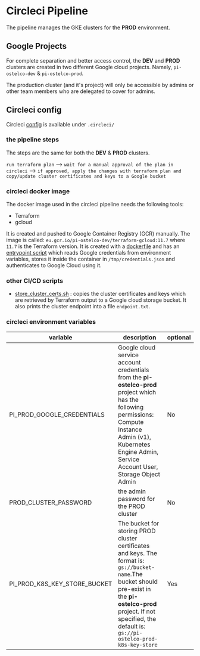 # Circleci Pipeline

The pipeline manages the GKE clusters for the **PROD** environment.

## Google Projects

For complete separation and better access control, the **DEV** and **PROD** clusters are created in two different Google cloud projects. Namely, `pi-ostelco-dev` & `pi-ostelco-prod`.

The production cluster (and it's project) will only be accessible by admins or other team members who are delegated to cover for admins.


## Circleci config

Circleci [config](../.circleci/config.yml) is available under `.circleci/`

### the pipeline steps

The steps are the same for both the **DEV** & **PROD** clusters. 

`run terraform plan` --> `wait for a manual approval of the plan in circleci` --> `if approved, apply the changes with terraform plan and copy/update cluster certificates and keys to a Google bucket`


### circleci docker image

The docker image used in the circleci pipeline needs the following tools:

- Terraform
- gcloud

It is created and pushed to Google Container Registry (GCR) manually. The image is called: `eu.gcr.io/pi-ostelco-dev/terraform-gcloud:11.7` where `11.7` is the Terraform version.  It is created with a [dockerfile](https://github.com/ostelco/infra/tree/master/.circleci/Dockerfile) and has an [entrypoint script](https://github.com/ostelco/infra/tree/master/.circleci/docker-entrypoint.sh) which reads Google credentials from environment variables, stores it inside the container in `/tmp/credentials.json` and authenticates to Google Cloud using it.

### other CI/CD scripts

- [store_cluster_certs.sh](../.circleci/store_cluster_certs.sh) : copies the cluster certificates and keys which are retrieved by Terraform output to a Google cloud storage bucket. It also prints the cluster endpoint into a file `endpoint.txt`.

### circleci environment variables

| variable                     | description                                                                                                                                                                                                  | optional |
|------------------------------|-------------------------------------------------------------------------------------------------------------------------------------------------------------------------------------------------------------|----------|
| PI_PROD_GOOGLE_CREDENTIALS   | Google cloud service account credentials from the **pi-ostelco-prod** project which has the following permissions: Compute Instance Admin (v1), Kubernetes Engine Admin, Service Account User, Storage Object Admin | No      
| PROD_CLUSTER_PASSWORD        | the admin password for the PROD cluster      | No       |
| PI_PROD_K8S_KEY_STORE_BUCKET | The bucket for storing PROD cluster certificates and keys. The format is: `gs://bucket-name`.The bucket should pre-exist in the **pi-ostelco-prod** project. If not specified, the default is: `gs://pi-ostelco-prod-k8s-key-store`                   | Yes      |
